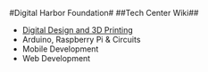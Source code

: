 #Digital Harbor Foundation#
##Tech Center Wiki##

* [Digital Design and 3D Printing](3dprinting.md)
* Arduino, Raspberry Pi & Circuits
* Mobile Development
* Web Development